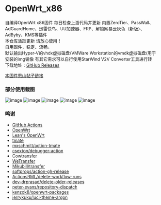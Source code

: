 # OpenWrt_x86
自编译OpenWrt x86固件 每日检查上游代码并更新 
内置ZeroTier、PassWall、AdGuardHome、迅雷快鸟、UU加速器、FRP、解锁网易云灰色（新版）、AdByby、KMS等插件  
本仓库活跃更新 请放心使用！  
自用固件，稳定、流畅。  
默认输出Hyper-V的vhdx虚拟磁盘/VMWare Workstation的vmdk虚拟磁盘/用于安装的img镜像 
有其它需求可以自行使用StarWind V2V Converter工具进行转  
下载地址：[GitHub Releases](https://github.com/jiajiaxd/openwrt_x86/releases)  

[本固件恩山帖子链接](https://www.right.com.cn/forum/thread-5430278-1-1.html)  

### 部分使用截图
![image](https://user-images.githubusercontent.com/51043917/163696966-ccccb4cf-d0f8-4d6e-ad01-2585f3f69eaa.png)
![image](https://user-images.githubusercontent.com/51043917/163696948-dc326309-c35b-4931-be34-8f4e9104ee90.png)
![image](https://user-images.githubusercontent.com/51043917/163696955-ddfa48f1-cd45-4c1c-8923-5fe0362e2155.png)
![image](https://user-images.githubusercontent.com/51043917/163696959-f5f2d216-6687-4673-9231-0fe3fcb8afa8.png)
![image](https://user-images.githubusercontent.com/51043917/163696972-727e36de-fc0e-4a7b-bf12-61352181512d.png)

### 鸣谢
- [GitHub Actions](https://github.com/features/actions)
- [OpenWrt](https://github.com/openwrt/openwrt)
- [Lean's OpenWrt](https://github.com/coolsnowwolf/lede)
- [tmate](https://github.com/tmate-io/tmate)
- [mxschmitt/action-tmate](https://github.com/mxschmitt/action-tmate)
- [csexton/debugger-action](https://github.com/csexton/debugger-action)
- [Cowtransfer](https://cowtransfer.com)
- [WeTransfer](https://wetransfer.com/)
- [Mikubill/transfer](https://github.com/Mikubill/transfer)
- [softprops/action-gh-release](https://github.com/softprops/action-gh-release)
- [ActionsRML/delete-workflow-runs](https://github.com/ActionsRML/delete-workflow-runs)
- [dev-drprasad/delete-older-releases](https://github.com/dev-drprasad/delete-older-releases)
- [peter-evans/repository-dispatch](https://github.com/peter-evans/repository-dispatch)
- [kenzok8/openwrt-packages](https://github.com/kenzok8/openwrt-packages)
- [jerrykuku/luci-theme-argon](https://github.com/jerrykuku/luci-theme-argon)
